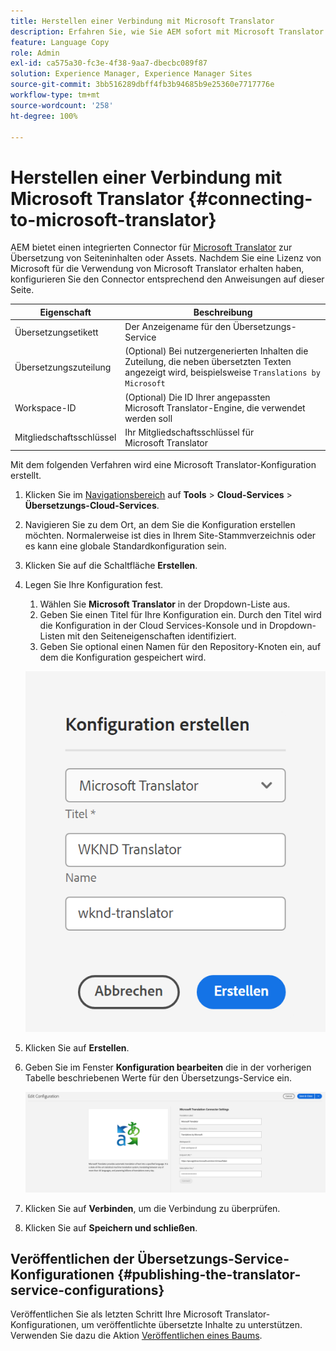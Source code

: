 ```yaml
---
title: Herstellen einer Verbindung mit Microsoft Translator
description: Erfahren Sie, wie Sie AEM sofort mit Microsoft Translator verbinden können, um Ihren Übersetzungs-Workflow zu automatisieren.
feature: Language Copy
role: Admin
exl-id: ca575a30-fc3e-4f38-9aa7-dbecbc089f87
solution: Experience Manager, Experience Manager Sites
source-git-commit: 3bb516289dbff4fb3b94685b9e25360e7717776e
workflow-type: tm+mt
source-wordcount: '258'
ht-degree: 100%

---
```


# Herstellen einer Verbindung mit Microsoft Translator {#connecting-to-microsoft-translator}

AEM bietet einen integrierten Connector für [Microsoft Translator](https://www.microsoft.com/de-de/translator/business/) zur Übersetzung von Seiteninhalten oder Assets. Nachdem Sie eine Lizenz von Microsoft für die Verwendung von Microsoft Translator erhalten haben, konfigurieren Sie den Connector entsprechend den Anweisungen auf dieser Seite.

| Eigenschaft | Beschreibung |
|---|---|
| Übersetzungsetikett | Der Anzeigename für den Übersetzungs-Service |
| Übersetzungszuteilung | (Optional) Bei nutzergenerierten Inhalten die Zuteilung, die neben übersetzten Texten angezeigt wird, beispielsweise `Translations by Microsoft` |
| Workspace-ID | (Optional) Die ID Ihrer angepassten Microsoft Translator-Engine, die verwendet werden soll |
| Mitgliedschaftsschlüssel | Ihr Mitgliedschaftsschlüssel für Microsoft Translator |

Mit dem folgenden Verfahren wird eine Microsoft Translator-Konfiguration erstellt.

1. Klicken Sie im [Navigationsbereich](/help/sites-authoring/basic-handling.md#first-steps) auf **Tools** > **Cloud-Services** > **Übersetzungs-Cloud-Services**.
1. Navigieren Sie zu dem Ort, an dem Sie die Konfiguration erstellen möchten. Normalerweise ist dies in Ihrem Site-Stammverzeichnis oder es kann eine globale Standardkonfiguration sein.
1. Klicken Sie auf die Schaltfläche **Erstellen**.
1. Legen Sie Ihre Konfiguration fest.
   1. Wählen Sie **Microsoft Translator** in der Dropdown-Liste aus.
   1. Geben Sie einen Titel für Ihre Konfiguration ein. Durch den Titel wird die Konfiguration in der Cloud Services-Konsole und in Dropdown-Listen mit den Seiteneigenschaften identifiziert.
   1. Geben Sie optional einen Namen für den Repository-Knoten ein, auf dem die Konfiguration gespeichert wird.

   ![Erstellen einer Übersetzungskonfiguration](assets/create-translation-config.png)

1. Klicken Sie auf **Erstellen**.
1. Geben Sie im Fenster **Konfiguration bearbeiten** die in der vorherigen Tabelle beschriebenen Werte für den Übersetzungs-Service ein.

   ![Bearbeiten einer Übersetzungskonfiguration](assets/msft-config-ui.png)

1. Klicken Sie auf **Verbinden**, um die Verbindung zu überprüfen.
1. Klicken Sie auf **Speichern und schließen**.

## Veröffentlichen der Übersetzungs-Service-Konfigurationen {#publishing-the-translator-service-configurations}

Veröffentlichen Sie als letzten Schritt Ihre Microsoft Translator-Konfigurationen, um veröffentlichte übersetzte Inhalte zu unterstützen. Verwenden Sie dazu die Aktion [Veröffentlichen eines Baums](/help/sites-authoring/publishing-pages.md#publishing-and-unpublishing-a-tree).
